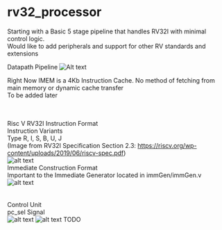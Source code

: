 # rv32_processor <br>
Starting with a Basic 5 stage pipeline that handles RV32I with minimal control logic.  <br>
Would like to add peripherals and support for other RV standards and extensions <br> 

Datapath Pipeline 
![Alt text](https://github.com/sprsr/rv32_processor/blob/main/diagrams/block_diagrams/Datapath%20Pipeline.png)

Right Now IMEM is a 4Kb Instruction Cache.  No method of fetching from main memory or dynamic cache transfer <br>
To be added later <br> <br> <br>

Risc V RV32I Instruction Format <br>
Instruction Variants  <br>
Type R, I, S, B, U, J <br>
(Image from RV32I Specification Section 2.3: https://riscv.org/wp-content/uploads/2019/06/riscv-spec.pdf) <br>
![alt text](https://github.com/sprsr/rv32_processor/blob/main/diagrams/standard/rv32i_formats.png) <br>
Immediate Construction Format <br>
Important to the Immediate Generator located in immGen/immGen.v <br>
![alt text](https://github.com/sprsr/rv32_processor/blob/main/diagrams/standard/rv32i_immediate_formats.png)
<br> <br> <br>
Control Unit <br>
pc_sel Signal <br> 
![alt text](https://github.com/sprsr/rv32_processor/blob/main/diagrams/block_diagrams/pc_sel.png)
![alt text](https://github.com/sprsr/rv32_processor/blob/main/diagrams/block_diagrams/pc_sel2.png)
TODO
